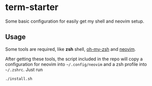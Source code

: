 # term-starter
Some basic configuration for easily get my shell and neovim setup.

## Usage
Some tools are required, like **zsh** shell, [oh-my-zsh](https://ohmyz.sh/) and [neovim](https://neovim.io/).

After getting these tools, the script included in the repo will copy a configuration for neovim into `~/.config/neovim` and a zsh profile into `~/.zshrc`. Just run

```bash
./install.sh
```

